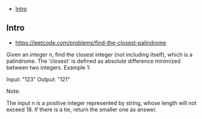 - [Intro](#intro)

## Intro

- https://leetcode.com/problems/find-the-closest-palindrome

Given an integer n, find the closest integer (not including itself), which is a palindrome. 
The 'closest' is defined as absolute difference minimized between two integers.
Example 1:

Input: "123"
Output: "121"

Note:

The input n is a positive integer represented by string, whose length will not exceed 18.
If there is a tie, return the smaller one as answer.


